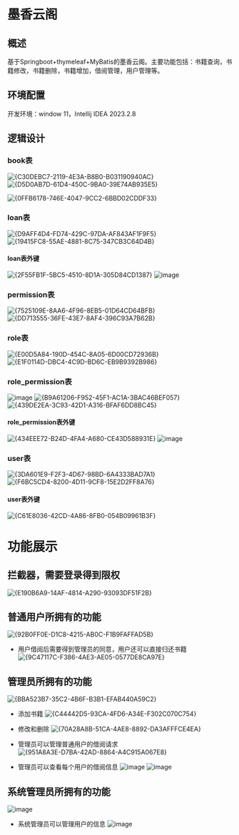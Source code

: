 # 墨香云阁
## 概述
基于Springboot+thymeleaf+MyBatis的墨香云阁。主要功能包括：书籍查询，书籍修改，书籍删除，书籍增加，借阅管理，用户管理等。
## 环境配置
开发环境：window 11，Intellij IDEA 2023.2.8

## 逻辑设计
### book表
![{C30DEBC7-2119-4E3A-B8B0-B031190940AC}](https://github.com/user-attachments/assets/e0327057-7a36-4f00-ad2b-cff563c6f990)
![{D5D0AB7D-61D4-450C-9BA0-39E74AB935E5}](https://github.com/user-attachments/assets/61c82fe1-e146-4c48-b962-9bc991b6e854)

![{0FFB6178-746E-4047-9CC2-6BBD02CDDF33}](https://github.com/user-attachments/assets/f333226e-1674-47cf-bb3e-fee937ad453a)
### loan表
![{D9AFF4D4-FD74-429C-97DA-AF843AF1F9F5}](https://github.com/user-attachments/assets/f03e71c3-8d5e-45e7-86b1-180a22ba9393)
![{19415FC8-55AE-4881-8C75-347CB3C64D4B}](https://github.com/user-attachments/assets/72df1b7e-57f1-448e-a889-59e6a2f86ca6)
#### loan表外键
![{2F55FB1F-5BC5-4510-8D1A-305D84CD1387}](https://github.com/user-attachments/assets/90f8fa46-4413-4288-b4a3-a99c61348b3d)
![image](https://github.com/user-attachments/assets/25347086-67eb-4d5b-aaf2-34733b25dd94)

### permission表
![{7525109E-8AA6-4F96-8EB5-01D64CD64BFB}](https://github.com/user-attachments/assets/b4af245a-9758-4514-867f-9921cad10e75)
![{DD713555-36FE-43E7-8AF4-396C93A7B62B}](https://github.com/user-attachments/assets/23fcc41a-0448-4872-8dd6-fe3b118208df)
### role表
![{E00D5A84-190D-454C-8A05-6D00CD72936B}](https://github.com/user-attachments/assets/0ff9ef92-9c23-492c-ad08-7d1ee0c299ff)
![{E1F0114D-DBC4-4C9D-BD6C-EB9B9392B986}](https://github.com/user-attachments/assets/2e169900-751a-414c-8675-88e4036d7a0a)
### role_permission表
![image](https://github.com/user-attachments/assets/e87736d1-378c-45de-8227-6bd1da6e945a)
![{B9A61206-F952-45F1-AC1A-3BAC46BEF057}](https://github.com/user-attachments/assets/b83f2a39-6574-45b4-ac24-4fd239110db7)
![{439DE2EA-3C93-42D1-A316-BFAF6DD8BC45}](https://github.com/user-attachments/assets/3bcc990c-cf03-421e-938c-0c234e483291)
#### role_permission表外键
![{434EEE72-B24D-4FA4-A680-CE43D588931E}](https://github.com/user-attachments/assets/2ef46208-f3d0-4309-9704-0064798f0717)
![image](https://github.com/user-attachments/assets/ca982d91-65c3-49d9-a76c-5509ab691992)

### user表
![{3DA601E9-F2F3-4D67-98BD-6A4333BAD7A1}](https://github.com/user-attachments/assets/8876c531-b392-4b11-9601-5a6d047960e1)
![{F6BC5CD4-8200-4D11-9CF8-15E2D2FF8A76}](https://github.com/user-attachments/assets/d0c92129-5462-440c-ac89-52356b2e407b)
#### user表外键
![{C61E8036-42CD-4A86-8FB0-054B09961B3F}](https://github.com/user-attachments/assets/5a0ec4b7-510c-4efa-bca2-4c1e09a6f214)


# 功能展示
## 拦截器，需要登录得到限权
![{E190B6A9-14AF-4814-A290-93093DF51F2B}](https://github.com/user-attachments/assets/f883774d-44c8-4e5e-8b3d-1382f18f544f)
## 普通用户所拥有的功能
![{92B0FF0E-D1C8-4215-AB0C-F1B9FAFFAD5B}](https://github.com/user-attachments/assets/6e342d4a-ebe0-46e1-b581-dcee0c55f462)
- 用户借阅后需要得到管理员的同意，用户还可以直接归还书籍
![{9C47117C-F386-4AE3-AE05-0577DE8CA97E}](https://github.com/user-attachments/assets/7496bcd2-d0d5-432f-967e-6b252b3d3403)
## 管理员所拥有的功能
![{BBA523B7-35C2-4B6F-B3B1-EFAB440A59C2}](https://github.com/user-attachments/assets/e8ca7db4-c409-4f00-9e8d-44999da54e5b)
- 添加书籍
![{C44442D5-93CA-4FD6-A34E-F302C070C754}](https://github.com/user-attachments/assets/28ade9aa-34c4-4b10-aebf-20a686961489)
- 修改和删除
![{70A28A8B-51CA-4AE8-8892-DA3AFFFCE4EA}](https://github.com/user-attachments/assets/9789d060-8b53-42d8-8289-5b6871ff04e1)
- 管理员可以管理普通用户的借阅请求
![{951A8A3E-D7BA-42AD-8864-A4C915A067E8}](https://github.com/user-attachments/assets/52c4bc9f-a54a-4f90-aa09-46e7e8d80d55)

- 管理员可以查看每个用户的借阅信息
![image](https://github.com/user-attachments/assets/c7d512f8-5438-415e-95ad-cb462872e7c2)
![image](https://github.com/user-attachments/assets/ba30f4d4-d56e-4d4f-a111-70843924f379)

## 系统管理员所拥有的功能
![image](https://github.com/user-attachments/assets/e43b7077-7df0-48a4-b95c-cac064405809)
- 系统管理员可以管理用户的信息
![image](https://github.com/user-attachments/assets/4e574dd2-e491-4709-92d4-008611cb2c6e)
